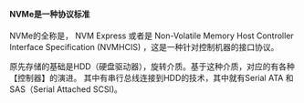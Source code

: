 #### NVMe是一种协议标准
NVMe的全称是， NVM Express 或者是 Non-Volatile Memory Host Controller Interface Specification (NVMHCIS) ，这是一种针对控制机器的接口协议。

原先存储的基础是HDD（硬盘驱动器），旋转介质。基于这种介质，对应的有各种【控制器】的演进。
其中有串行总线连接到HDD的技术，其中就有Serial ATA 和 SAS（Serial Attached SCSI)。
